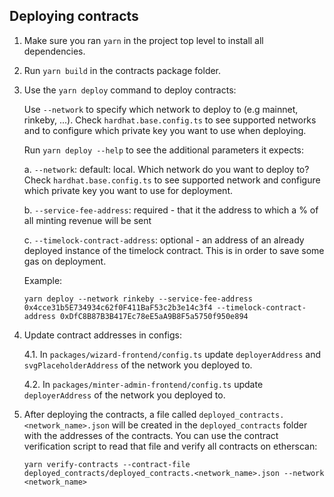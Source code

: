 ## Deploying contracts

1. Make sure you ran `yarn` in the project top level to install all dependencies.

2. Run `yarn build` in the contracts package folder.

3. Use the `yarn deploy` command to deploy contracts:

   Use `--network` to specify which network to deploy to (e.g mainnet, rinkeby, ...).
   Check `hardhat.base.config.ts` to see supported networks and to configure which private key you want to use when deploying.

   Run `yarn deploy --help` to see the additional parameters it expects:

   a. `--network`: default: local. Which network do you want to deploy to? Check `hardhat.base.config.ts` to see supported network and configure which private key you want to use for deployment.

   b. `--service-fee-address`: required - that it the address to which a % of all minting revenue will be sent

   c. `--timelock-contract-address`: optional - an address of an already deployed instance of the timelock contract. This is in order to save some gas on deployment.

   Example:

   `yarn deploy --network rinkeby --service-fee-address 0x4cce31b5E734934c62f0F411BaF53c2b3e14c3f4 --timelock-contract-address 0xDfC8B87B3B417Ec78eE5aA9B8F5a5750f950e894`

4. Update contract addresses in configs:

   4.1. In `packages/wizard-frontend/config.ts` update `deployerAddress` and `svgPlaceholderAddress` of the network you deployed to.

   4.2. In `packages/minter-admin-frontend/config.ts` update `deployerAddress` of the network you deployed to.

5. After deploying the contracts, a file called `deployed_contracts.<network_name>.json` will be created in the `deployed_contracts` folder with the addresses of the contracts. You can use the contract verification script to read that file and verify all contracts on etherscan:

   `yarn verify-contracts --contract-file deployed_contracts/deployed_contracts.<network_name>.json --network <network_name>`
